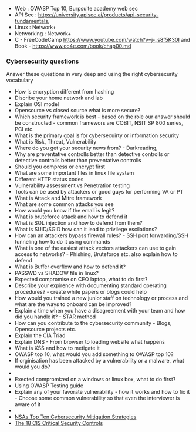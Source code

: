 - Web : OWASP Top 10, Burpsuite academy web sec
- API Sec : https://university.apisec.ai/products/api-security-fundamentals, 
- Linux : Network+
- Networking : Network+
- C - FreeCodeCamp https://www.youtube.com/watch?v=j-_s8f5K30I and Book - https://www.cc4e.com/book/chap00.md

### Cybersecurity questions
Answer these questions in very deep and using the right cybersecurity vocabulary
- How is encryption different from hashing
- Discribe your home network and lab
- Explain OSI model
- Opensource vs closed source what is more secure?
- Which security framework is best - based on the role our answer should be constructed - common framewors are COBIT, NSIT SP 800 series, PCI etc.
- What is the primary goal is for cybersecuirty or information security
- What is Risk, Threat, Vulnerability
- Where do you get your security news from? - Darkreading, 
- Why are preventative controlls better than detective controlls or detective controlls better than preventative controlls
- Should you compress or encrypt first
- What are some important files in linux file system
- Different HTTP status codes
- Vulnerability assessment vs Penetration testing
- Tools can be used by attackers or good guys for performing VA or PT
- What is Attack and Mitre framework
- What are some common attacks you see
- How would you know if the email is legit?
- What is bruteforce attack and how to defend it
- What is SQL injection and how to defend from them?
- What is SUID/SGID how can it lead to privilege escilations?
- How can an attackers bypass firewall rules? - SSH port forwarding/SSH tunneling how to do it using commands
- What is one of the easiest attack vectors attackers can use to gain access to networks? - Phishing, Bruteforce etc. also explain how to defend
- What is Buffer overflow and how to defend it?
- PASSWD vs SHADOW file in linux?
- Expected compromise on CEO laptop, what to do first?
- Describe your expirence with documenting standard operating procedures? - create white papers or blogs could help
- How would you trained a new junior staff on technology or process and what are the ways to onboard can be improved?
- Explain a time when you have a disagreement with your team and how did you handle it? - STAR method
- How can you contribute to the cybersecurity community - Blogs, Opensource projects etc.
- Explain the CIA Triad
- Explain DNS - From browser to loading website what happens
- What is XSS and how to metigate it
- OWASP top 10, what would you add something to OWASP top 10?
- If orginisation has been attacked by a vulnerability or a malware, what would you do?
- 
- Exected compromized on a windows or linux box, what to do first?
- Using OWASP Testing guide
- Explain any of your favorate vulnerability - how it works and how to fix it - Choose some common vulnerability so that even the interviewer is aware of it
- 
- [NSAs Top Ten Cybersecurity Mitigation Strategies](https://media.defense.gov/2019/Jul/16/2002158046/-1/-1/0/CSI-NSAS-TOP10-CYBERSECURITY-MITIGATION-STRATEGIES.PDF)
- [The 18 CIS Critical Security Controls](https://www.cisecurity.org/controls/cis-controls-list)
